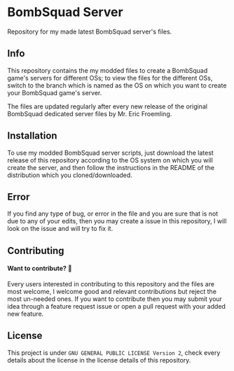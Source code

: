 # BombSquad Server
Repository for my made latest BombSquad server's files.

## Info
This repository contains the my modded files to create a BombSquad game's servers for different OSs; to view the files for the different OSs, switch to the branch which is named as the OS on which you want to create your BombSquad game's server.

The files are updated regularly after every new release of the original BombSquad dedicated server files by Mr. Eric Froemling.

## Installation
To use my modded BombSquad server scripts, just download the latest release of this repository according to the OS system on which you will create the server, and then follow the instructions in the README of the distribution which you cloned/downloaded.

## Error
If you find any type of bug, or error in the file and you are sure that is not due to any of your edits, then you may create a issue in this repository, I will look on the issue and will try to fix it.

## Contributing
#### Want to contribute? :tada:
Every users interested in contributing to this repository and the files are most welcome, I welcome good and relevant contributions but reject the most un-needed ones. If you want to contribute then you may submit your idea through a feature request issue or open a pull request with your added new feature.

## License
This project is under `GNU GENERAL PUBLIC LICENSE Version 2`, check every details about the license in the license details of this repository.
